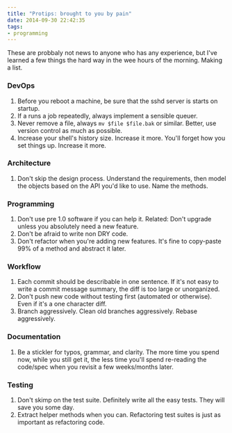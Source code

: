 ```yaml
---
title: "Protips: brought to you by pain"
date: 2014-09-30 22:42:35
tags:
- programming
---
```


These are probbaly not news to anyone who has any experience,
but I've learned a few things the hard way in the wee hours of the
morning. Making a list.

### DevOps

1. Before you reboot a machine, be sure that the sshd server is starts on startup.
1. If a runs a job repeatedly, always implement a sensible queuer.
1. Never remove a file, always `mv $file $file.bak` or similar. Better, use version control as much as possible.
1. Increase your shell's history size. Increase it more. You'll forget how you set things up. Increase it more.

### Architecture

1. Don't skip the design process. Understand the requirements, then model the objects based on the API you'd like to use. Name the methods.

### Programming

1. Don't use pre 1.0 software if you can help it. Related: Don't upgrade unless you absolutely need a new feature.
1. Don't be afraid to write non DRY code.
1. Don't refactor when you're adding new features. It's fine to copy-paste 99% of a method and abstract it later.

### Workflow

1. Each commit should be describable in one sentence. If it's not easy to write a commit message summary, the diff is too large or unorganized.
1. Don't push new code without testing first (automated or otherwise). Even if it's a one character diff.
1. Branch aggressively. Clean old branches aggressively. Rebase aggressively.

### Documentation

1. Be a stickler for typos, grammar, and clarity. The more time you spend now, while you still get it, the less time you'll spend re-reading the code/spec when you revisit a few weeks/months later.

### Testing

1. Don't skimp on the test suite. Definitely write all the easy tests. They will save you some day.
1. Extract helper methods when you can. Refactoring test suites is just as important as refactoring code.
